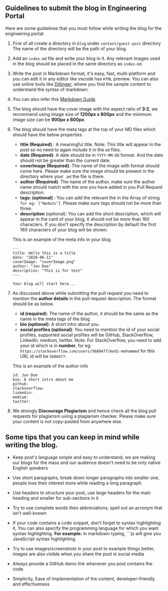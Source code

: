## Guidelines to submit the blog in Engineering Portal

Here are some guidelines that you must follow while writing the blog for the engineering portal:

1. First of all create a directory in `blog` under `content/guest-post` directory The name of the directory will be the path of your blog.
2. Add an `index.md` file and write your blog in it. Any relevant images used in the blog should be placed in the same directory as `index.md`.
3. Write the post in Markdown format, it's easy, fast, multi-platform and you can edit it in any editor like vscode has `HTML` preview. You can also use online tools like [Dillinger](https://dillinger.io/), where you find the sample content to understand the syntax of markdown.
4. You can also refer this [Markdown Guide](https://github.com/adam-p/markdown-here/wiki/Markdown-Cheatsheet)

5. The blog should have the cover image with the aspect ratio of **3:2**, we recommend using image size of **1200px x 800px** and the minimum image size can be **900px x 600px**.

6. The blog should have the meta tags at the top of your MD files which should have the below properties.

   - **title (Required)** : A meaningful title.
     Note: This title will appear in the post so no need to again include it in the `md` files.
   - **date (Required)**: A date should be in `YYYY-MM-DD` format. And the date should not be greater than the current date.
   - **coverImage (Required)**: The name of the image with format should come here. Please make sure the image should be present in the directory where your `.md` the file is there.
   - **author (Required)**: The name of the author, make sure the author name should match with the one you have added in you Pull Request description.
   - **tags: (optional)** : You can add the relevant the in the Array of string `for eg: ["NodeJs"]`. Please make sure tags should not be more than three.
   - **description** (optional): You can add the short description, which will appear in the card of your blog, it should not be more than 160 characters. If you don't specify the description by default the first 160 characters of your blog will be shown.

   This is an example of the meta info in your blog

   ```
   ---
   title: Hello this is a title
   date: "2020-06-11"
   coverImage: "coverImage.png"
   author: "Jon Doe"
   description: "This is for test"
   ---

   Your blog will start here...

   ```

7. As discussed above while submitting the pull request you need to mention the **author details** in the pull request description. The format should be as below.

   - **id (required)**: The name of the author, it should be the same as the name in the meta tags of the blog.
   - **bio (optional)**: A short intro about you.
   - **social profiles (optional)**: You need to mention the id of your social profiles, supported social profiles will be GitHub, StackOverflow, LinkedIn, medium, twitter.
     Note: For StackOverflow, you need to add your id which is in **number**, for eg: `https://stackoverflow.com/users/5688477/modi-mohammed` for this URL id will be `5688477`.

   This is an example of the author info

   ```
   id: Jon Doe
   bio: A short intro about me
   github:
   stackoverflow:
   linkedin:
   medium:
   twitter:
   ```

8. We strongly **Discourage Plagiarism** and hence check all the blog pull requests for plagiarism using a plagiarism checker. Please make sure your content is not copy-pasted from anywhere else.

## Some tips that you can keep in mind while writing the blog.

- Keep post's language simple and easy to understand, we are making our blogs for the mass and our audience doesn't need to be only native English speakers

- Use short paragraphs, break down longer paragraphs into smaller one, people lose their interest more while reading a long paragraph

- Use headers to structure your post, use large headers for the main heading and smaller for sub-sections in it

- Try to use complete words then abbreviations, spell out an acronym that isn’t well-known

- If your code contains a code snippet, don't forget to syntax highlighting it, You can also specify the programming language for which you want syntax highlighting.
  **For example:** in markdown typing, ```js will give you JavaScript syntax highlighting.

- Try to use images/screenshots in your post to example things better, images are also visible when you share the post in social media

- Always provide a GitHub demo link whenever you post contains the code.

- Simplicity, Ease of Implementation of the content, developer-friendly and effectiveness

